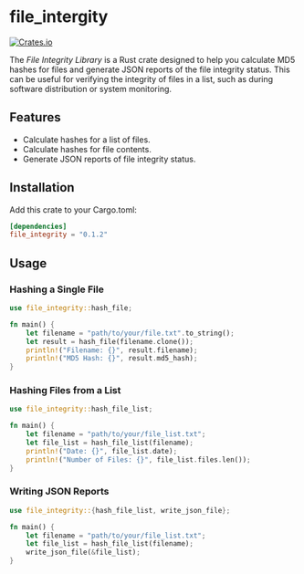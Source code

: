 # file_intergity

[![Crates.io](https://img.shields.io/crates/v/file_integrity.svg)](https://crates.io/crates/file_integrity)

The *File Integrity Library* is a Rust crate designed to help you calculate MD5 hashes for files and generate JSON reports of the file integrity status. This can be useful for verifying the integrity of files in a list, such as during software distribution or system monitoring.

## Features

- Calculate hashes for a list of files.
- Calculate hashes for file contents.
- Generate JSON reports of file integrity status.

## Installation
Add this crate to your Cargo.toml:

```toml
[dependencies]
file_integrity = "0.1.2"
```

## Usage
### Hashing a Single File
```rust
use file_integrity::hash_file;

fn main() {
    let filename = "path/to/your/file.txt".to_string();
    let result = hash_file(filename.clone());
    println!("Filename: {}", result.filename);
    println!("MD5 Hash: {}", result.md5_hash);
}
```
### Hashing Files from a List
```rust
use file_integrity::hash_file_list;

fn main() {
    let filename = "path/to/your/file_list.txt";
    let file_list = hash_file_list(filename);
    println!("Date: {}", file_list.date);
    println!("Number of Files: {}", file_list.files.len());
}
```
### Writing JSON Reports
```rust
use file_integrity::{hash_file_list, write_json_file};

fn main() {
    let filename = "path/to/your/file_list.txt";
    let file_list = hash_file_list(filename);
    write_json_file(&file_list);
}
```